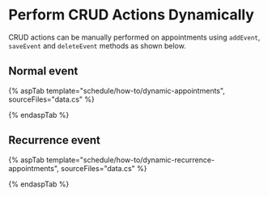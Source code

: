 # Perform CRUD Actions Dynamically

CRUD actions can be manually performed on appointments using `addEvent`, `saveEvent` and `deleteEvent` methods as shown below.

## Normal event

{% aspTab template="schedule/how-to/dynamic-appointments", sourceFiles="data.cs"  %}

{% endaspTab %}

## Recurrence event

{% aspTab template="schedule/how-to/dynamic-recurrence-appointments", sourceFiles="data.cs"  %}

{% endaspTab %}